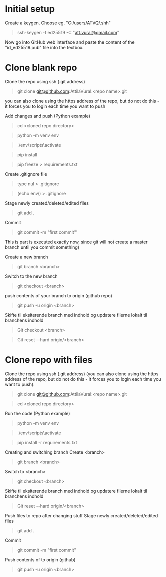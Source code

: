 # Initial setup

Create a keygen. Choose eg. "C:/users/ATVQ/.shh"
> ssh-keygen -t ed25519 -C "att.vural@gmail.com"

Now go into GitHub web interface and paste the content of the "id_ed25519.pub" file into the textbox.

# Clone blank repo
Clone the repo using ssh (.git address)
> git clone git@github.com:AttilaVural:\<repo name>.git
  
you can also clone using the https address of the repo, but do not do this - it forces you to login each time you want to push

Add changes and push (Python example)
> cd \<cloned repo directory>
  
> python -m venv env
  
> .\env\scripts\activate
  
> pip install <your desired libraries>
  
> pip freeze > requirements.txt

Create .gitignore file
> type nul > .gitignore
  
> (echo env/) > .gitignore

Stage newly created/deleted/edited files
> git add .
  
Commit
> git commit -m "first commit"'

This is part is executed exactly now, since git will not create a master branch until you commit something)

Create a new branch
> git branch \<branch>
  
Switch to the new branch
> git checkout \<branch>

push contents of your branch to origin (github repo)
> git push -u origin \<branch>

Skifte til eksiterende branch med indhold og updatere filerne lokalt til branchens indhold
> Git checkout \<branch>
  
> Git reset --hard origin/\<branch>
  
# Clone repo with files

Clone the repo using ssh (.git address) (you can also clone using the https address of the repo, but do not do this - it forces you to login each time you want to push):
> git clone git@github.com:AttilaVural:\<repo name>.git

> cd \<cloned repo directory>

Run the code (Python example)
> python -m venv env
  
> .\env\scripts\activate
  
> pip install -r requirements.txt

Creating and switching branch
Create \<branch>
> git branch \<branch>

Switch to \<branch>
> git checkout \<branch>

Skifte til eksiterende branch med indhold og updatere filerne lokalt til branchens indhold
> Git reset --hard origin/\<branch>

Push files to repo after changing stuff
Stage newly created/deleted/edited files
> git add .
  
Commit
> git commit -m "first commit"
  
Push contents of <branch> to origin (github)
> git push -u origin \<branch>

